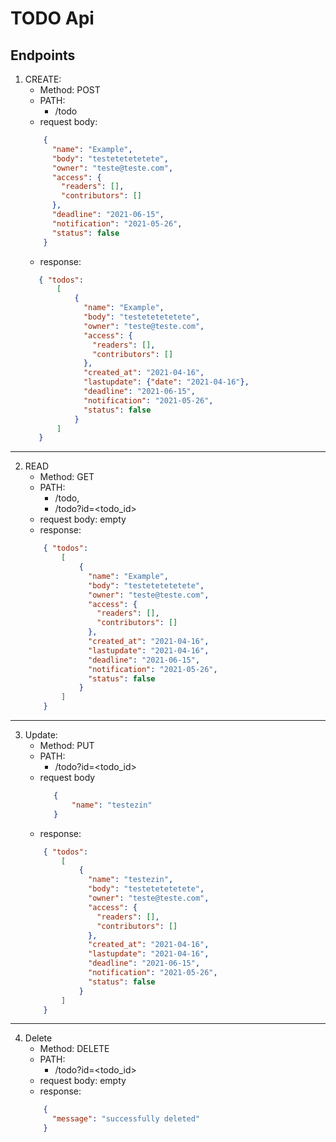 # TODO Api

## Endpoints

1. CREATE:
    - Method: POST
    - PATH:
      - /todo
    - request body:
    ```json
        {
          "name": "Example",
          "body": "testetetetetete",
          "owner": "teste@teste.com",
          "access": {  
            "readers": [],
            "contributors": []
          },
          "deadline": "2021-06-15",
          "notification": "2021-05-26",
          "status": false
        }
     ```
    * response:
     ```json
        { "todos":
            [
                {
                  "name": "Example",
                  "body": "testetetetetete",
                  "owner": "teste@teste.com",
                  "access": {  
                    "readers": [],
                    "contributors": []
                  },
                  "created_at": "2021-04-16",
                  "lastupdate": {"date": "2021-04-16"},
                  "deadline": "2021-06-15",
                  "notification": "2021-05-26",
                  "status": false
                }
            ] 
        }
     ```
    
---
2. READ
   * Method: GET
   * PATH: 
     - /todo,
     - /todo?id=<todo_id>
   * request body: empty
   * response:
    ```json
        { "todos":
            [
                {
                  "name": "Example",
                  "body": "testetetetetete",
                  "owner": "teste@teste.com",
                  "access": {  
                    "readers": [],
                    "contributors": []
                  },
                  "created_at": "2021-04-16",
                  "lastupdate": "2021-04-16",
                  "deadline": "2021-06-15",
                  "notification": "2021-05-26",
                  "status": false
                }
            ] 
        }
    ```

---

3. Update:
    * Method: PUT
   * PATH: 
     - /todo?id=<todo_id>
   * request body
     ```json
        {
            "name": "testezin"
        }
     ```
   * response:
    ```json
        { "todos":
            [
                {
                  "name": "testezin",
                  "body": "testetetetetete",
                  "owner": "teste@teste.com",
                  "access": {  
                    "readers": [],
                    "contributors": []
                  },
                  "created_at": "2021-04-16",
                  "lastupdate": "2021-04-16",
                  "deadline": "2021-06-15",
                  "notification": "2021-05-26",
                  "status": false
                }
            ] 
        }
    ```
    
---

4. Delete
    * Method: DELETE
   * PATH: 
     - /todo?id=<todo_id>
   * request body: empty
   * response:
    ```json
        {
          "message": "successfully deleted"
        }  
    ```
